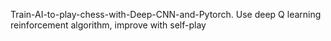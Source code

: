Train-AI-to-play-chess-with-Deep-CNN-and-Pytorch. 
Use deep Q learning reinforcement algorithm, improve with self-play
